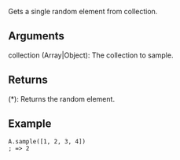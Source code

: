 Gets a single random element from collection.

## Arguments

collection (Array|Object): The collection to sample.


## Returns

(*): Returns the random element.

## Example

```autohotkey
A.sample([1, 2, 3, 4])
; => 2

```